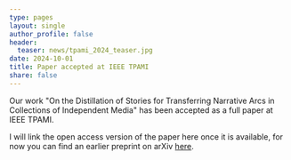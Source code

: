 ```yaml
---
type: pages
layout: single
author_profile: false
header:
  teaser: news/tpami_2024_teaser.jpg
date: 2024-10-01
title: Paper accepted at IEEE TPAMI 
share: false
---
```


Our work "On the Distillation of Stories for Transferring Narrative Arcs in Collections of Independent Media" has been accepted as a full paper at IEEE TPAMI.

I will link the open access version of the paper here once it is available, for now you can find an earlier preprint on arXiv [here](https://arxiv.org/abs/2211.12423).
